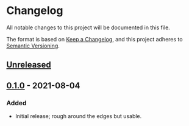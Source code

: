 # Changelog

All notable changes to this project will be documented in this file.

The format is based on [Keep a Changelog](https://keepachangelog.com/en/1.0.0/),
and this project adheres to [Semantic Versioning](https://semver.org/spec/v2.0.0.html).

## [Unreleased]

## [0.1.0] - 2021-08-04

### Added

- Initial release; rough around the edges but usable.

[Unreleased]: https://github.com/glitchcrab/sonar/compare/v0.1.0...HEAD
[0.1.0]: https://github.com/glitchcrab/sonar/releases/tag/v0.1.0
